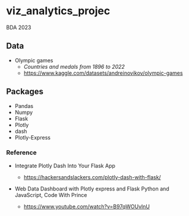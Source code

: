 # viz_analytics_projec
BDA 2023

## Data
- Olympic games
    - *Countries and medals from 1896 to 2022*
    - https://www.kaggle.com/datasets/andreinovikov/olympic-games 

## Packages
- Pandas
- Numpy
- Flask
- Plotly
- dash
- Plotly-Express

### Reference
- Integrate Plotly Dash Into Your Flask App
    - https://hackersandslackers.com/plotly-dash-with-flask/

- Web Data Dashboard with Plotly express and Flask Python and JavaScript, Code With Prince
    - https://www.youtube.com/watch?v=B97qWOUvlnU